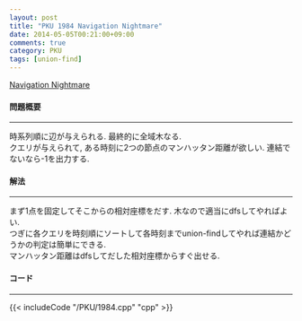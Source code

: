 ```yaml
---
layout: post
title: "PKU 1984 Navigation Nightmare"
date: 2014-05-05T00:21:00+09:00
comments: true
category: PKU
tags: [union-find]
---
```


[Navigation Nightmare](http://poj.org/problem?id=1984)

#### 問題概要

****

時系列順に辺が与えられる. 最終的に全域木なる.  
クエリが与えられて, ある時刻に2つの節点のマンハッタン距離が欲しい. 連結でないなら-1を出力する.  

#### 解法

****

まず1点を固定してそこからの相対座標をだす. 木なので適当にdfsしてやればよい.  
つぎに各クエリを時刻順にソートして各時刻までunion-findしてやれば連結かどうかの判定は簡単にできる.  
マンハッタン距離はdfsしてだした相対座標からすぐ出せる.  

#### コード

****

{{< includeCode "/PKU/1984.cpp" "cpp" >}}

